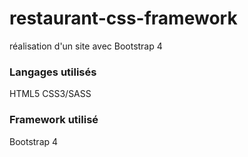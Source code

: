 # restaurant-css-framework

réalisation d'un site avec Bootstrap 4

### Langages utilisés

HTML5
CSS3/SASS

### Framework utilisé

Bootstrap 4